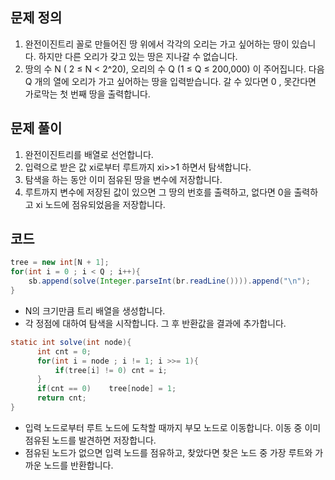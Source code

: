 ## 문제 정의

1. 완전이진트리 꼴로 만들어진 땅 위에서 각각의 오리는 가고 싶어하는 땅이 있습니다. 하지만 다른 오리가 갖고 있는 땅은 지나갈 수 없습니다.
2. 땅의 수 N ( 2 ≤ N < 2^20), 오리의 수 Q (1 ≤ Q ≤ 200,000) 이 주어집니다. 다음 Q 개의 열에 오리가 가고 싶어하는 땅을 입력받습니다. 갈 수 있다면 0 , 못간다면 가로막는 첫 번째 땅을 출력합니다.

## 문제 풀이

1. 완전이진트리를 배열로 선언합니다.
2. 입력으로 받은 값 xi로부터 루트까지 xi>>1 하면서 탐색합니다.
3. 탐색을 하는 동안 이미 점유된 땅을 변수에 저장합니다.
4. 루트까지 변수에 저장된 값이 있으면 그 땅의 번호를 출력하고, 없다면 0을 출력하고 xi 노드에 점유되었음을 저장합니다.

## 코드

```java
tree = new int[N + 1];
for(int i = 0 ; i < Q ; i++){
    sb.append(solve(Integer.parseInt(br.readLine()))).append("\n");
}
```

- N의 크기만큼 트리 배열을 생성합니다.
- 각 정점에 대하여 탐색을 시작합니다. 그 후 반환값을 결과에 추가합니다.

```java
static int solve(int node){
	  int cnt = 0;
	  for(int i = node ; i != 1; i >>= 1){
	      if(tree[i] != 0) cnt = i;
	  }
	  if(cnt == 0)    tree[node] = 1;
	  return cnt;
}
```

- 입력 노드로부터 루트 노드에 도착할 때까지 부모 노드로 이동합니다. 이동 중 이미 점유된 노드를 발견하면 저장합니다.
- 점유된 노드가 없으면 입력 노드를 점유하고, 찾았다면 찾은 노드 중 가장 루트와 가까운 노드를 반환합니다.